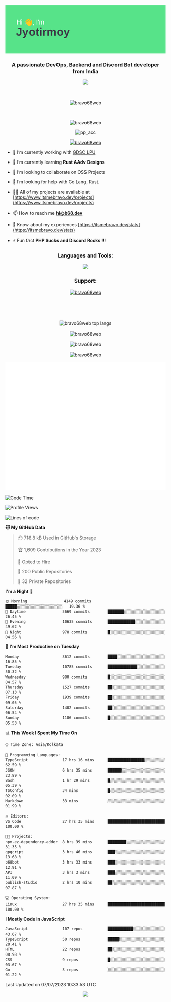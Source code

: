 <p align="center"><img src="header.png"></p>
<h3 align="center">A passionate DevOps, Backend and Discord Bot developer from India</h3>

<p align="center"><a href="https://discord.com/users/457039372009865226"><img src="https://lanyard-profile-readme.vercel.app/api/457039372009865226"></a></p>
                           
<br>
<p align="center"> <img src="https://komarev.com/ghpvc/?username=bravo68web&label=Profile%20views&color=0e75b6&style=flat" alt="bravo68web" /> </p>
<br>


<p align="center"><img src="https://github-profile-trophy.vercel.app/?username=bravo68web&theme=discord&column=3&row=2" alt="bravo68web" /> </p>
<p align="center"><img src="https://osu-embed.b68dev.xyz/pp_acc" alt="pp_acc" /> </p>

<p align="center"> <a href="https://twitter.com/bravo68web" target="blank"><img src="https://img.shields.io/twitter/follow/bravo68web?logo=twitter&style=for-the-badge" alt="bravo68web" /></a> </p>

- 🔭 I’m currently working with [GDSC LPU](https://gdsclpu.live/)

- 🌱 I’m currently learning **Rust AAdv Designs**

- 👯 I’m looking to collaborate on OSS Projects

- 🤝 I’m looking for help with Go Lang, Rust.

- 👨‍💻 All of my projects are available at [https://www.itsmebravo.dev/projects](https://www.itsmebravo.dev/projects)

<!-- - 💬 Ask me about **DF Techs** -->

- 📫 How to reach me **hi@b68.dev**

- 📄 Know about my experiences [https://itsmebravo.dev/stats](https://itsmebravo.dev/stats)

- ⚡ Fun fact **PHP Sucks and Discord Rocks !!!**

<h3 align="center">Languages and Tools:</h3>
<p align="center"> 
<img src="https://skillicons.dev/icons?i=aws,bash,c,cs,cpp,cloudflare,css,dart,devto,discord,bots,docker,electron,ember,emotion,express,fastapi,figma,firebase,flask,gcp,git,github,githubactions,go,gitlab,graphql,heroku,html,ai,ipfs,js,jest,linux,md,mastodon,mongodb,neovim,netlify,nextjs,nginx,nodejs,postgres,postman,powershell,py,react,redis,regex,replit,rocket,rust,sqlite,mysql,stackoverflow,styledcomponents,supabase,sentry,solidity,svg,tailwind,tauri,twitter,ts,unity,v,vercel,vim,vite,wasm,webpack,workers&perline=8&theme=dark" />
</p>

<h3 align="center">Support:</h3>
<p align="center"><a href="https://www.buymeacoffee.com/bravo68web"> <img align="center" src="https://cdn.buymeacoffee.com/buttons/v2/default-yellow.png" height="50" width="210" alt="bravo68web" /></a></p><br><br>
<br>

<p align="center"> <img align="center" src="https://github-readme-stats-sync.vercel.app/api/top-langs?username=bravo68web&count_private=true&show_icons=true&theme=radical&border_radius=10&&langs_count=10&layout=compact" alt="bravo68web top langs" /></p>

<p align="center"> <img align="center" src="https://github-readme-stats-sync.vercel.app/api?username=bravo68web&count_private=true&show_icons=true&theme=radical&border_radius=10" alt="bravo68web" /></p>

<p align="center"> <img align="center" src="https://github-readme-streak-stats.herokuapp.com?user=bravo68web&theme=dracula&hide_border=true" alt="bravo68web" /></p>

<p align="center"> <img align="center" src="https://github-readme-stats-sync.vercel.app/api/wakatime?username=bravo68web&count_private=true&show_icons=true&theme=aura_dark&border_radius=10&&langs_count=10&layout=compact&range=last_7_days" alt="bravo68web" /></p>

<p align="center"><img src="https://raw.githubusercontent.com/BRAVO68WEB/BRAVO68WEB/master/github-metrics.svg"></p>

<!--START_SECTION:waka-->
![Code Time](http://img.shields.io/badge/Code%20Time-5%2C028%20hrs%2017%20mins-blue)

![Profile Views](http://img.shields.io/badge/Profile%20Views-83-blue)

![Lines of code](https://img.shields.io/badge/From%20Hello%20World%20I%27ve%20Written-62.6%20million%20lines%20of%20code-blue)

**🐱 My GitHub Data** 

> 📦 718.8 kB Used in GitHub's Storage 
 > 
> 🏆 1,609 Contributions in the Year 2023
 > 
> 💼 Opted to Hire
 > 
> 📜 200 Public Repositories 
 > 
> 🔑 32 Private Repositories 
 > 
**I'm a Night 🦉** 

```text
🌞 Morning                4149 commits        █████░░░░░░░░░░░░░░░░░░░░   19.36 % 
🌆 Daytime                5669 commits        ███████░░░░░░░░░░░░░░░░░░   26.45 % 
🌃 Evening                10635 commits       ████████████░░░░░░░░░░░░░   49.62 % 
🌙 Night                  978 commits         █░░░░░░░░░░░░░░░░░░░░░░░░   04.56 % 
```
📅 **I'm Most Productive on Tuesday** 

```text
Monday                   3612 commits        ████░░░░░░░░░░░░░░░░░░░░░   16.85 % 
Tuesday                  10785 commits       █████████████░░░░░░░░░░░░   50.32 % 
Wednesday                980 commits         █░░░░░░░░░░░░░░░░░░░░░░░░   04.57 % 
Thursday                 1527 commits        ██░░░░░░░░░░░░░░░░░░░░░░░   07.13 % 
Friday                   1939 commits        ██░░░░░░░░░░░░░░░░░░░░░░░   09.05 % 
Saturday                 1402 commits        ██░░░░░░░░░░░░░░░░░░░░░░░   06.54 % 
Sunday                   1186 commits        █░░░░░░░░░░░░░░░░░░░░░░░░   05.53 % 
```


📊 **This Week I Spent My Time On** 

```text
🕑︎ Time Zone: Asia/Kolkata

💬 Programming Languages: 
TypeScript               17 hrs 16 mins      ████████████████░░░░░░░░░   62.59 % 
JSON                     6 hrs 35 mins       ██████░░░░░░░░░░░░░░░░░░░   23.89 % 
Bash                     1 hr 29 mins        █░░░░░░░░░░░░░░░░░░░░░░░░   05.39 % 
TSConfig                 34 mins             █░░░░░░░░░░░░░░░░░░░░░░░░   02.09 % 
Markdown                 33 mins             ░░░░░░░░░░░░░░░░░░░░░░░░░   01.99 % 

🔥 Editors: 
VS Code                  27 hrs 35 mins      █████████████████████████   100.00 % 

🐱‍💻 Projects: 
npm-ez-dependency-adder  8 hrs 39 mins       ████████░░░░░░░░░░░░░░░░░   31.35 % 
gpgcript                 3 hrs 46 mins       ███░░░░░░░░░░░░░░░░░░░░░░   13.68 % 
b68bot                   3 hrs 33 mins       ███░░░░░░░░░░░░░░░░░░░░░░   12.91 % 
API                      3 hrs 3 mins        ███░░░░░░░░░░░░░░░░░░░░░░   11.09 % 
publish-studio           2 hrs 10 mins       ██░░░░░░░░░░░░░░░░░░░░░░░   07.87 % 

💻 Operating System: 
Linux                    27 hrs 35 mins      █████████████████████████   100.00 % 
```

**I Mostly Code in JavaScript** 

```text
JavaScript               107 repos           ███████████░░░░░░░░░░░░░░   43.67 % 
TypeScript               50 repos            █████░░░░░░░░░░░░░░░░░░░░   20.41 % 
HTML                     22 repos            ██░░░░░░░░░░░░░░░░░░░░░░░   08.98 % 
CSS                      9 repos             █░░░░░░░░░░░░░░░░░░░░░░░░   03.67 % 
Go                       3 repos             ░░░░░░░░░░░░░░░░░░░░░░░░░   01.22 % 
```




 Last Updated on 07/07/2023 10:33:53 UTC
<!--END_SECTION:waka-->

<p align="center"><img src="https://bravo68web.me/images/header_.png"></p>

